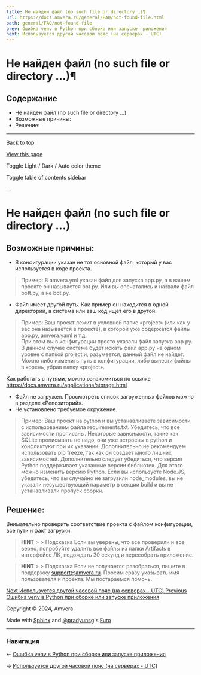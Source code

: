 ```yaml
---
title: Не найден файл (no such file or directory …)¶
url: https://docs.amvera.ru/general/FAQ/not-found-file.html
path: general/FAQ/not-found-file
prev: Ошибка venv в Python при сборке или запуске приложения
next: Используется другой часовой пояс (на серверах - UTC)
---
```


# Не найден файл (no such file or directory …)¶

## Содержание

- Не найден файл (no such file or directory …)
- Возможные причины:
- Решение:

---

Back to top

[ View this page ](<../../_sources/general/FAQ/not-found-file.md.txt> "View this page")

Toggle Light / Dark / Auto color theme

Toggle table of contents sidebar

__

# Не найден файл (no such file or directory …)

## Возможные причины:
* В конфигурации указан не тот основной файл, который у вас используется в коде проекта.

> Пример: В amvera.yml указан файл для запуска app.py, а в вашем проекте он называется bot.py. Или вы опечатались и назвали файл bott.py, а не bot.py.
* Файл имеет другой путь. Как пример он находится в одной директории, а система или ваш код ищет его в другой.

> Пример: Ваш проект лежит в условной папке «project» (или как у вас она называется в проекте), в которой уже содержатся файлы app.py, amvera.yaml и т.д.  
> При этом вы в конфигурации просто указали файл запуска app.py. В данном случае система будет искать файл app.py на одном уровне с папкой project и, разумеется, данный файл не найдет. Можно либо изменить путь в конфигурации, либо вынести файлы в корень, убрав папку «project».

Как работать с путями, можно ознакомиться по ссылке https://docs.amvera.ru/applications/storage.html
* Файл не загружен. Просмотреть список загруженных файлов можно в разделе «Репозиторий».
* Не установлено требуемое окружение.

> Пример: Ваш проект на python и вы устанавливаете зависимости с использованием файла requirements.txt. Убедитесь, что все зависимости прописаны. Некоторые зависимости, такие как SQLite прописывать не надо, они уже встроены в python и конфликтуют при их указании. Дополнительно не рекомендуем использовать pip freeze, так как он создает много лишних зависимостей. Дополнительно следует убедиться, что версия Python поддерживает указанные версии библиотек. Для этого можно изменить версию Python. Если вы используете Node.JS, убедитесь, что вы случайно не загрузили node_modules, вы не указали несуществующий параметр в секции build и вы не устанавливали пропуск сборки.

## Решение:

Внимательно проверить соответствие проекта с файлом конфигурации, все пути и факт загрузки.

> **HINT** > > Подсказка Если вы уверены, что все проверили и все верно, попробуйте удалить все файлы из папки Artifacts в интерфейсе ЛК, подождать 30 секунд и пересобрать приложение. 

> **HINT** > > Подсказка Если не получается разобраться, пишите в поддержку support@amvera.ru. Просим сразу указывать имя пользователя и проекта. Мы постараемся помочь. 

[ Next Используется другой часовой пояс (на серверах - UTC) ](<UTC-time.html>) [ Previous Ошибка venv в Python при сборке или запуске приложения ](<enverror.html>)

Copyright © 2024, Amvera 

Made with [Sphinx](<https://www.sphinx-doc.org/>) and [@pradyunsg](<https://pradyunsg.me>)'s [Furo](<https://github.com/pradyunsg/furo>)


---

### Навигация

← [Ошибка venv в Python при сборке или запуске приложения](enverror.md)

→ [Используется другой часовой пояс (на серверах - UTC)](UTC-time.md)
